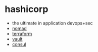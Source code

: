 # hashicorp

- the ultimate in application devops+sec
- [nomad](./nomad.md)
- [terraform](./terraform.md)
- [vault](./vault.md)
- [consul](./consul.md)
